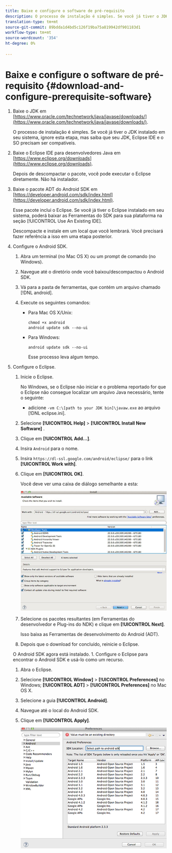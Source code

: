 ```yaml
---
title: Baixe e configure o software de pré-requisito
description: O processo de instalação é simples. Se você já tiver o JDK instalado em seu sistema, ignore esta etapa, mas saiba que seu JDK, Eclipse IDE e o SO precisam ser compatíveis.
translation-type: tm+mt
source-git-commit: 89bdda1d4bd5c126f19ba75a819942df901183d1
workflow-type: tm+mt
source-wordcount: '354'
ht-degree: 0%

---
```



# Baixe e configure o software de pré-requisito {#download-and-configure-prerequisite-software}

1. Baixe o JDK em [https://www.oracle.com/technetwork/java/javase/downloads/](https://www.oracle.com/technetwork/java/javase/downloads/).

   O processo de instalação é simples. Se você já tiver o JDK instalado em seu sistema, ignore esta etapa, mas saiba que seu JDK, Eclipse IDE e o SO precisam ser compatíveis.
1. Baixe o Eclipse IDE para desenvolvedores Java em [https://www.eclipse.org/downloads](https://www.eclipse.org/downloads).

   Depois de descompactar o pacote, você pode executar o Eclipse diretamente. Não há instalador.
1. Baixe o pacote ADT do Android SDK em [https://developer.android.com/sdk/index.html](https://developer.android.com/sdk/index.html).

   Esse pacote inclui o Eclipse. Se você já tiver o Eclipse instalado em seu sistema, poderá baixar as Ferramentas do SDK para sua plataforma na seção [!UICONTROL Use An Existing IDE].

   Descompacte e instale em um local que você lembrará. Você precisará fazer referência a isso em uma etapa posterior.
1. Configure o Android SDK.
   1. Abra um terminal (no Mac OS X) ou um prompt de comando (no Windows).
   1. Navegue até o diretório onde você baixou/descompactou o Android SDK.
   1. Vá para a pasta de ferramentas, que contém um arquivo chamado [!DNL android].
   1. Execute os seguintes comandos:

      * Para Mac OS X/Unix:

         ```
         chmod +x android 
         android update sdk --no-ui
         ```

      * Para Windows:

         ```
         android update sdk --no-ui
         ```

         Esse processo leva algum tempo.

1. Configure o Eclipse.
   1. Inicie o Eclipse.

      No Windows, se o Eclipse não iniciar e o problema reportado for que o Eclipse não consegue localizar um arquivo Java necessário, tente o seguinte:

      * adicione `-vm C:\[path to your JDK bin]\javaw.exe` ao arquivo [!DNL eclipse.ini].
   1. Selecione **[!UICONTROL Help]** > **[!UICONTROL Install New Software]** .
   1. Clique em **[!UICONTROL Add...]**.
   1. Insira `Android` para o nome.
   1. Insira `https://dl-ssl.google.com/android/eclipse/` para o link **[!UICONTROL Work with]**.
   1. Clique em **[!UICONTROL OK]**.

      Você deve ver uma caixa de diálogo semelhante a esta:

      ![](assets/available_software.jpg)

   1. Selecione os pacotes resultantes (em Ferramentas do desenvolvedor e Plug-ins do NDK) e clique em **[!UICONTROL Next]**.

      Isso baixa as Ferramentas de desenvolvimento do Android (ADT).
   1. Depois que o download for concluído, reinicie o Eclipse.

   O Android SDK agora está instalado. 1. Configure o Eclipse para encontrar o Android SDK e usá-lo como um recurso.
   1. Abra o Eclipse.
   1. Selecione **[!UICONTROL Window]** > **[!UICONTROL Preferences]** no Windows;  **[!UICONTROL ADT]** > **[!UICONTROL Preferences]** no Mac OS X.
   1. Selecione a guia **[!UICONTROL Android]**.
   1. Navegue até o local do Android SDK.
   1. Clique em **[!UICONTROL Apply]**.

      ![Resultado da etapa](assets/ss2.jpg)


